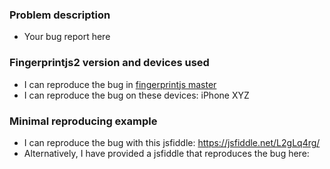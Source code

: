 <!--
ALL BUG REPORTS WITHOUT PULL REQUEST MUST USE THIS TEMPLATE. BUG REPORTS NOT USING THE TEMPLATE ARE SUBJECT TO BEING CLOSED WITHOUT COMMMENT.
-->


### Problem description

- Your bug report here

<!-- If you're seeing two different fingerprints for the same device/browser, please provide the details of both fingerprints using this jsfiddle: https://jsfiddle.net/L2gLq4rg/ -->

### Fingerprintjs2 version and devices used

- I can reproduce the bug in [fingerprintjs master](https://github.com/Valve/fingerprintjs2/blob/master/fingerprint2.js)
- I can reproduce the bug on these devices: iPhone XYZ

<!-- Unless reproduced with fingerprintjs master, your issue is subject to be closed without comment. -->

### Minimal reproducing example

- I can reproduce the bug with this jsfiddle: https://jsfiddle.net/L2gLq4rg/
- Alternatively, I have provided a jsfiddle that reproduces the bug here: <jsfiddle url>
